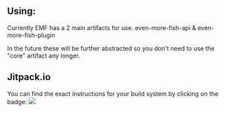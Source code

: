 ## Using:
Currently EMF has a 2 main artifacts for use.
even-more-fish-api & even-more-fish-plugin

In the future these will be further abstracted so you don't need to use the "core" artifact any longer.

## Jitpack.io
You can find the exact instructions for your build system by clicking on the badge: [![](https://jitpack.io/v/Oheers/EvenMoreFish.svg)](https://jitpack.io/#Oheers/EvenMoreFish)